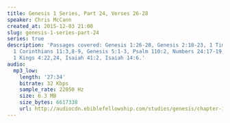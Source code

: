 ```yaml
---
title: Genesis 1 Series, Part 24, Verses 26-28
speaker: Chris McCann
created_at: 2015-12-03 21:00
slug: genesis-1-series-part-24
series: true
description: 'Passages covered: Genesis 1:26-28, Genesis 2:18-23, 1 Timothy 2:11-13,
  1 Corinthians 11:3,8-9, Genesis 5:1-3, Psalm 110:2, Numbers 24:17-19, Psalm 72:8,
  1 Kings 4:22,24, Isaiah 41:2, Isaiah 14:6.'
audio:
  mp3_low:
    length: '27:34'
    bitrate: 32 Kbps
    sample_rate: 22050 Hz
    size: 6.3 MB
    size_bytes: 6617338
    url: http://audiocdn.ebiblefellowship.com/studies/genesis/chapter-1/2015.12.03_McCann_-_Genesis_1_Series_Part_24.mp3
---
```

